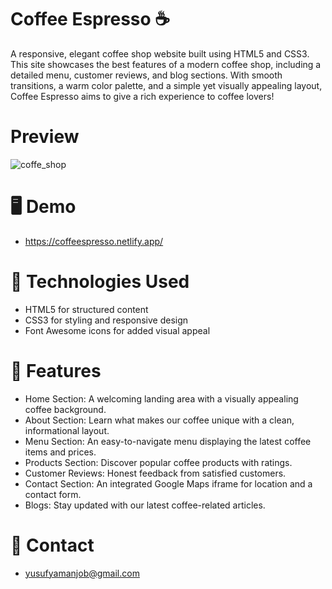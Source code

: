 # Coffee Espresso ☕️

A responsive, elegant coffee shop website built using HTML5 and CSS3. This site showcases the best features of a modern coffee shop, including a detailed menu, customer reviews, and blog sections. With smooth transitions, a warm color palette, and a simple yet visually appealing layout, Coffee Espresso aims to give a rich experience to coffee lovers!

# Preview

![coffe_shop](https://github.com/user-attachments/assets/666184ee-0e31-415e-8220-f98d058916a2)


# 🖥️ Demo
- https://coffeespresso.netlify.app/
# 🧰 Technologies Used

- HTML5 for structured content
- CSS3 for styling and responsive design
- Font Awesome icons for added visual appeal

# 🌟 Features
- Home Section: A welcoming landing area with a visually appealing coffee background.
- About Section: Learn what makes our coffee unique with a clean, informational layout.
- Menu Section: An easy-to-navigate menu displaying the latest coffee items and prices.
- Products Section: Discover popular coffee products with ratings.
- Customer Reviews: Honest feedback from satisfied customers.
- Contact Section: An integrated Google Maps iframe for location and a contact form.
- Blogs: Stay updated with our latest coffee-related articles.


# 📧 Contact

- yusufyamanjob@gmail.com

